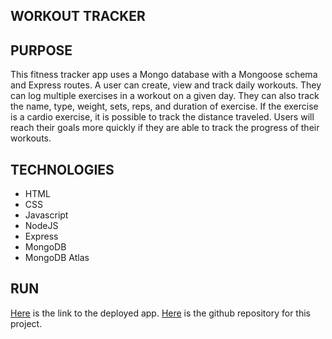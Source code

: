 ## WORKOUT TRACKER

## PURPOSE
This fitness tracker app uses a Mongo database with a Mongoose schema and Express routes. A user can create, view and track daily workouts. They can log multiple exercises in a workout on a given day. They can also track the name, type, weight, sets, reps, and duration of exercise. If the exercise is a cardio exercise, it is possible to track the distance traveled.  Users will reach their goals more quickly if they are able to track the progress of their workouts.

## TECHNOLOGIES
* HTML
* CSS
* Javascript
* NodeJS
* Express
* MongoDB
* MongoDB Atlas

## RUN
[Here](https://radiant-fortress-30298.herokuapp.com/) is the link to the deployed app.  [Here](https://github.com/maxonemillion/WorkoutTracker "Link to github repository") is the github repository for this project.
